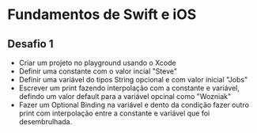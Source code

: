 # Fundamentos de Swift e iOS

## Desafio 1

- Criar um projeto no playground usando o Xcode
- Definir uma constante com o valor incial "Steve"
- Definir uma variável do tipos String opcional e com valor inicial "Jobs"
- Escrever um print fazendo interpolação com a constante e variável, defindo um valor default para a variável opcinal como "Wozniak"
- Fazer um Optional Binding na variável e dento da condição fazer outro print com interpolação entre a constante e variável que foi desembrulhada.
